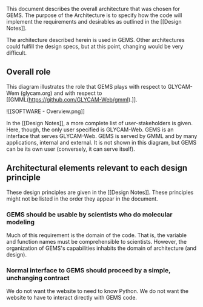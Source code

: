 This document describes the overall architecture that was chosen for GEMS.  The purpose of the Architecture is to specify how the code will implement the requirements and desirables as outlined in the [[Design Notes]].

The architecture described herein is used in GEMS.  Other architectures could fulfill the design specs, but at this point, changing would be very difficult.

## Overall role

This diagram illustrates the role that GEMS plays with respect to GLYCAM-Wem (glycam.org) and with respect to [[GMML(https://github.com/GLYCAM-Web/gmml).]].

![[SOFTWARE - Overview.png]]

In the [[Design Notes]], a more complete list of user-stakeholders is given.  Here, though, the only user specified is GLYCAM-Web.  GEMS is an interface that serves GLYCAM-Web.  GEMS is served by GMML and by many applications, internal and external.  It is not shown in this diagram, but GEMS can be its own user (conversely, it can serve itself).

## Architectural elements relevant to each design principle

These design principles are given in the [[Design Notes]].  These principles might not be listed in the order they appear in the document.

### GEMS should be usable by scientists who do molecular modeling 

Much of this requirement is the domain of the code.  That is, the variable and function names must be comprehensible to scientists.  However, the organization of GEMS's capabilities inhabits the domain of architecture (and design).




### Normal interface to GEMS should proceed by a simple, unchanging contract

We do not want the website to need to know Python.  We do not want the website to have to interact directly with GEMS code.  